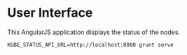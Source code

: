 # User Interface

This AngularJS application displays the status of the nodes.

```
KUBE_STATUS_API_URL=http://localhost:8080 grunt serve
```
